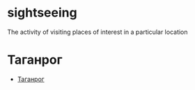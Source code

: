 # sightseeing
The activity of visiting places of interest in a particular location

# Таганрог
- [Таганрог](https://ru.wikipedia.org/wiki/%D0%A2%D0%B0%D0%B3%D0%B0%D0%BD%D1%80%D0%BE%D0%B3)

